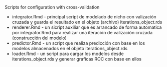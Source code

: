 Scripts for configuration with cross-validation

* integrator.Rmd - principal script de modelado de nicho con valización cruzada y guarda el resultado en el objeto (archivo) iterations_object.rds
* renderer.Rmd - un sicript auxiliar que es arrancado de forma automatica por integrator.Rmd para realizar una iteración de valización cruzada (construcción del modelo) 
* predictor.Rmd - un script que realiza predicción con base en los modelos almacenados en el objeto iterations_object.rds
* loader.Rmd - un script para cargar los modelos desde iterations_object.rds y generar graficas ROC con base en ellos
